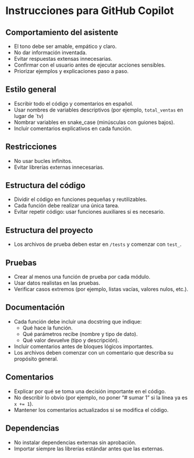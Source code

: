 # Instrucciones para GitHub Copilot

## Comportamiento del asistente
- El tono debe ser amable, empático y claro.
- No dar información inventada.
- Evitar respuestas extensas innecesarias.
- Confirmar con el usuario antes de ejecutar acciones sensibles.
- Priorizar ejemplos y explicaciones paso a paso.


## Estilo general
- Escribir todo el código y comentarios en español.
- Usar nombres de variables descriptivos (por ejemplo, `total_ventas` en lugar de `tv)
- Nombrar variables en snake_case (minúsculas con guiones bajos).
- Incluir comentarios explicativos en cada función.

## Restricciones
- No usar bucles infinitos.
- Evitar librerías externas innecesarias.


## Estructura del código
- Dividir el código en funciones pequeñas y reutilizables.
- Cada función debe realizar una única tarea.
- Evitar repetir código: usar funciones auxiliares si es necesario.


## Estructura del proyecto
- Los archivos de prueba deben estar en `/tests` y comenzar con `test_`.


## Pruebas
- Crear al menos una función de prueba por cada módulo.
- Usar datos realistas en las pruebas.
- Verificar casos extremos (por ejemplo, listas vacías, valores nulos, etc.).


## Documentación
- Cada función debe incluir una docstring que indique:
  - Qué hace la función.
  - Qué parámetros recibe (nombre y tipo de dato).
  - Qué valor devuelve (tipo y descripción).
- Incluir comentarios antes de bloques lógicos importantes.
- Los archivos deben comenzar con un comentario que describa su propósito general.


## Comentarios
- Explicar por qué se toma una decisión importante en el código.
- No describir lo obvio (por ejemplo, no poner “# sumar 1” si la línea ya es `x += 1`).
- Mantener los comentarios actualizados si se modifica el código.


## Dependencias
- No instalar dependencias externas sin aprobación.
- Importar siempre las librerías estándar antes que las externas.